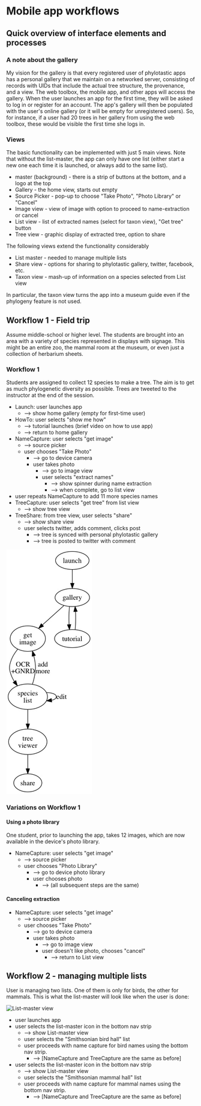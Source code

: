 # Mobile app workflows 

## Quick overview of interface elements and processes 

### A note about the gallery
My vision for the gallery is that every registered user of phylotastic apps has a personal gallery that we maintain on a networked server, consisting of records with UIDs that include the actual tree structure, the provenance, and a view.  The web toolbox, the mobile app, and other apps will access the gallery.  When the user launches an app for the first time, they will be asked to log in or register for an account.  The app's gallery will then be populated with the user's online gallery (or it will be empty for unregistered users).  So, for instance, if a user had 20 trees in her gallery from using the web toolbox, these would be visible the first time she logs in.  

### Views
The basic functionality can be implemented with just 5 main views.  Note that without the list-master, the app can only have one list (either start a new one each time it is launched, or always add to the same list).  
* master (background) - there is a strip of buttons at the bottom, and a logo at the top
* Gallery - the home view, starts out empty
* Source Picker - pop-up to choose "Take Photo", "Photo Library" or "Cancel"
* Image view - view of image with option to proceed to name-extraction or cancel
* List view - list of extracted names (select for taxon view), "Get tree" button
* Tree view - graphic display of extracted tree, option to share 

The following views extend the functionality considerably
* List master - needed to manage multiple lists
* Share view - options for sharing to phylotastic gallery, twitter, facebook, etc. 
* Taxon view - mash-up of information on a species selected from List view

In particular, the taxon view turns the app into a museum guide even if the phylogeny feature is not used.  

## Workflow 1 - Field trip

Assume middle-school or higher level.  The students are brought into an area with a variety of species represented in displays with signage.  This might be an entire zoo, the mammal room at the museum, or even just a collection of herbarium sheets.  

### Workflow 1

Students are assigned to collect 12 species to make a tree.  The aim is to get as much phylogenetic diversity as possible.  Trees are tweeted to the instructor at the end of the session.  

* Launch: user launches app 
   * --> show home gallery (empty for first-time user)
* HowTo: user selects "show me how"
   * --> tutorial launches (brief video on how to use app)
   * --> return to home gallery
* NameCapture: user selects "get image"
   * --> source picker 
   * user chooses "Take Photo"
      * --> go to device camera
      * user takes photo
         * --> go to image view 
         * user selects "extract names"
            * --> show spinner during name extraction 
            * --> when complete, go to list view 
* user repeats NameCapture to add 11 more species names
* TreeCapture: user selects "get tree" from list view 
   * --> show tree view 
* TreeShare: from tree view, user selects "share" 
   * --> show share view
   * user selects twitter, adds comment, clicks post
      * --> tree is synced with personal phylotastic gallery 
      * --> tree is posted to twitter with comment

![Workflow 1](workflow1.jpg)
         
### Variations on Workflow 1

#### Using a photo library 

One student, prior to launching the app, takes 12 images, which are now available in the device's photo library. 

* NameCapture: user selects "get image"
   * --> source picker 
   * user chooses "Photo Library"
      * --> go to device photo library
      * user chooses photo
         * --> (all subsequent steps are the same)
         
#### Canceling extraction

* NameCapture: user selects "get image"
   * --> source picker 
   * user chooses "Take Photo"
      * --> go to device camera
      * user takes photo
         * --> go to image view 
         * user doesn't like photo, chooses "cancel" 
            * --> return to List view

## Workflow 2 - managing multiple lists

User is managing two lists.  One of them is only for birds, the other for mammals.    This is what the list-master will look like when the user is done: 

![List-master view](list-master.png)

* user launches app
* user selects the list-master icon in the bottom nav strip
   * --> show List-master view 
   * user selects the "Smithsonian bird hall" list
   * user proceeds with name capture for bird names using the bottom nav strip.  
      * --> [NameCapture and TreeCapture are the same as before]
* user selects the list-master icon in the bottom nav strip
   * --> show List-master view 
   * user selects the "Smithsonian mammal hall" list
   * user proceeds with name capture for mammal names using the bottom nav strip.  
      * --> [NameCapture and TreeCapture are the same as before]


